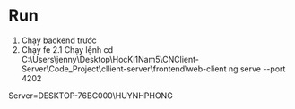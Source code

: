 # Run
1. Chạy backend trước
2. Chạy fe
2.1 Chạy lệnh
cd C:\Users\jenny\Desktop\HocKi1Nam5\CNClient-Server\Code_Project\cllient-server\frontend\web-client
ng serve --port 4202


Server=DESKTOP-76BC000\\HUYNHPHONG